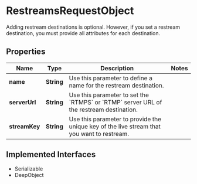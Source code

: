

# RestreamsRequestObject

Adding restream destinations is optional. However, if you set a restream destination, you must provide all attributes for each destination.
## Properties

Name | Type | Description | Notes
------------ | ------------- | ------------- | -------------
**name** | **String** | Use this parameter to define a name for the restream destination. | 
**serverUrl** | **String** | Use this parameter to set the &#x60;RTMPS&#x60; or &#x60;RTMP&#x60; server URL of the restream destination. | 
**streamKey** | **String** | Use this parameter to provide the unique key of the live stream that you want to restream. | 


## Implemented Interfaces

* Serializable
* DeepObject


